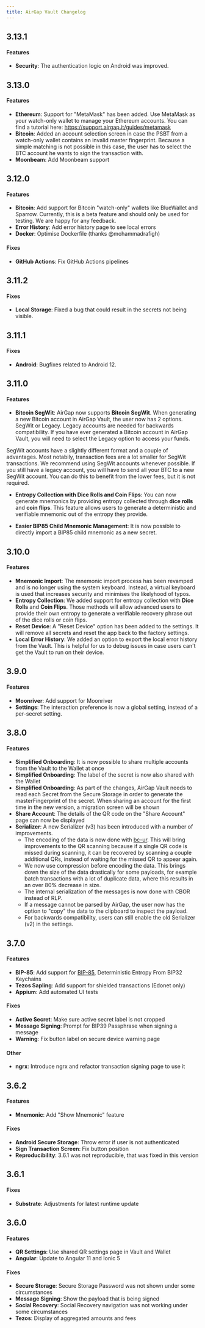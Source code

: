 ```yaml
---
title: AirGap Vault Changelog
---
```


## 3.13.1

#### Features

- **Security**: The authentication logic on Android was improved.

## 3.13.0

#### Features

- **Ethereum**: Support for "MetaMask" has been added. Use MetaMask as your watch-only wallet to manage your Ethereum accounts. You can find a tutorial here: https://support.airgap.it/guides/metamask
- **Bitcoin**: Added an account selection screen in case the PSBT from a watch-only wallet contains an invalid master fingerprint. Because a simple matching is not possible in this case, the user has to select the BTC account he wants to sign the transaction with.
- **Moonbeam**: Add Moonbeam support

## 3.12.0

#### Features

- **Bitcoin**: Add support for Bitcoin "watch-only" wallets like BlueWallet and Sparrow. Currently, this is a beta feature and should only be used for testing. We are happy for any feedback.
- **Error History**: Add error history page to see local errors
- **Docker**: Optimise Dockerfile (thanks @mohammadrafigh)

#### Fixes

- **GitHub Actions**: Fix GitHub Actions pipelines

## 3.11.2

#### Fixes

- **Local Storage**: Fixed a bug that could result in the secrets not being visible.

## 3.11.1

#### Fixes

- **Android**: Bugfixes related to Android 12.

## 3.11.0

#### Features

- **Bitcoin SegWit**: AirGap now supports **Bitcoin SegWit**. When generating a new Bitcoin account in AirGap Vault, the user now has 2 options. SegWit or Legacy. Legacy accounts are needed for backwards compatibility. If you have ever generated a Bitcoin account in AirGap Vault, you will need to select the Legacy option to access your funds.

SegWit accounts have a slightly different format and a couple of advantages. Most notabily, transaction fees are a lot smaller for SegWit transactions. We recommend using SegWit accounts whenever possible. If you still have a legacy account, you will have to send all your BTC to a new SegWit account. You can do this to benefit from the lower fees, but it is not required.

- **Entropy Collection with Dice Rolls and Coin Flips**: You can now generate mnemonics by providing entropy collected through **dice rolls** and **coin flips**. This feature allows users to generate a deterministic and verifiable mnemonic out of the entropy they provide.

- **Easier BIP85 Child Mnemonic Management**: It is now possible to directly import a BIP85 child mnemonic as a new secret.

## 3.10.0

#### Features

- **Mnemonic Import**: The mnemonic import process has been revamped and is no longer using the system keyboard. Instead, a virtual keyboard is used that increases security and minimises the likelyhood of typos.
- **Entropy Collection**: We added support for entropy collection with **Dice Rolls** and **Coin Flips**. Those methods will allow advanced users to provide their own entropy to generate a verifiable recovery phrase out of the dice rolls or coin flips.
- **Reset Device**: A "Reset Device" option has been added to the settings. It will remove all secrets and reset the app back to the factory settings.
- **Local Error History**: We added an option to export the local error history from the Vault. This is helpful for us to debug issues in case users can't get the Vault to run on their device.

## 3.9.0

#### Features

- **Moonriver**: Add support for Moonriver
- **Settings**: The interaction preference is now a global setting, instead of a per-secret setting.

## 3.8.0

#### Features

- **Simplified Onboarding**: It is now possible to share multiple accounts from the Vault to the Wallet at once
- **Simplified Onboarding**: The label of the secret is now also shared with the Wallet
- **Simplified Onboarding**: As part of the changes, AirGap Vault needs to read each Secret from the Secure Storage in order to generate the masterFingerprint of the secret. When sharing an account for the first time in the new version, a migration screen will be shown
- **Share Account**: The details of the QR code on the "Share Account" page can now be displayed
- **Serializer**: A new Serializer (v3) has been introduced with a number of improvements.
  - The encoding of the data is now done with [bc-ur](https://github.com/BlockchainCommons/Research/blob/master/papers/bcr-2020-005-ur.md). This will bring improvements to the QR scanning because if a single QR code is missed during scanning, it can be recovered by scanning a couple additional QRs, instead of waiting for the missed QR to appear again.
  - We now use compression before encoding the data. This brings down the size of the data drastically for some payloads, for example batch transactions with a lot of duplicate data, where this results in an over 80% decrease in size.
  - The internal serialization of the messages is now done with CBOR instead of RLP.
  - If a message cannot be parsed by AirGap, the user now has the option to "copy" the data to the clipboard to inspect the payload.
  - For backwards compatibility, users can still enable the old Serializer (v2) in the settings.

## 3.7.0

#### Features

- **BIP-85**: Add support for [BIP-85](https://en.bitcoin.it/wiki/BIP_0085), Deterministic Entropy From BIP32 Keychains
- **Tezos Sapling**: Add support for shielded transactions (Edonet only)
- **Appium**: Add automated UI tests

#### Fixes

- **Active Secret**: Make sure active secret label is not cropped
- **Message Signing**: Prompt for BIP39 Passphrase when signing a message
- **Warning**: Fix button label on secure device warning page

#### Other

- **ngrx**: Introduce ngrx and refactor transaction signing page to use it

## 3.6.2

#### Features

- **Mnemonic**: Add "Show Mnemonic" feature

#### Fixes

- **Android Secure Storage**: Throw error if user is not authenticated
- **Sign Transaction Screen**: Fix button position
- **Reproducibility**: 3.6.1 was not reproducible, that was fixed in this version

## 3.6.1

#### Fixes

- **Substrate**: Adjustments for latest runtime update

## 3.6.0

#### Features

- **QR Settings**: Use shared QR settings page in Vault and Wallet
- **Angular**: Update to Angular 11 and Ionic 5

#### Fixes

- **Secure Storage**: Secure Storage Password was not shown under some circumstances
- **Message Signing**: Show the payload that is being signed
- **Social Recovery**: Social Recovery navigation was not working under some circumstances
- **Tezos**: Display of aggregated amounts and fees
